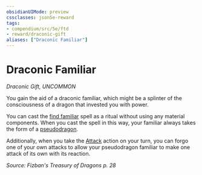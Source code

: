 ```yaml
---
obsidianUIMode: preview
cssclasses: json5e-reward
tags:
- compendium/src/5e/ftd
- reward/draconic-gift
aliases: ["Draconic Familiar"]
---
```

# Draconic Familiar
*Draconic Gift, UNCOMMON*  

You gain the aid of a draconic familiar, which might be a splinter of the consciousness of a dragon that invested you with power.

You can cast the [find familiar](/2-Mechanics/CLI/spells/find-familiar.md) spell as a ritual without using any material components. When you cast the spell in this way, your familiar always takes the form of a [pseudodragon](/2-Mechanics/CLI/bestiary/dragon/pseudodragon.md).

Additionally, when you take the [Attack](/2-Mechanics/CLI/rules/actions.md#Attack) action on your turn, you can forgo one of your own attacks to allow your pseudodragon familiar to make one attack of its own with its reaction.

*Source: Fizban's Treasury of Dragons p. 28*